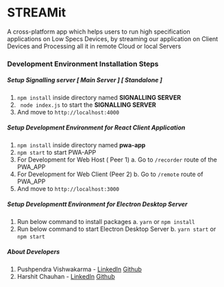 # STREAMit
A cross-platform app which helps users to run high specification applications on Low Specs Devices, by streaming our application on Client Devices and Processing all it in remote Cloud or local Servers

### Development Environment Installation Steps
##### Setup **Signalling server [ Main Server ] [ Standalone ]**
1. ``` npm install ``` inside directory named **SIGNALLING SERVER**
2. ``` node index.js``` to start the **SIGNALLING SERVER**
3. And move to ``` http://localhost:4000 ```

##### Setup Development Environment for **React Client Application** 
1. ``` npm install ``` inside directory named **pwa-app**
2. ``` npm start ``` to start PWA-APP
3. For Development for Web Host ( Peer 1)
    a. Go to ```/recorder``` route of the PWA_APP
4. For Development for Web Client (Peer 2)
    b. Go to ``` /remote ``` route of PWA_APP
5. And move to ``` http://localhost:3000 ```

##### Setup Developmentt Environment for **Electron Desktop Server**  
1. Run below command to install packages
    a. ``` yarn ``` or ``` npm install ```
2. Run below command to start Electron Desktop Server
    b. ``` yarn start ``` or ``` npm start ```

##### About Developers
1. Pushpendra Vishwakarma - [LinkedIn](https://www.linkedin.com/in/pushpendrahpx/) [Github](https://github.com/Pushpendrahpx/)
2. Harshit Chauhan - [LinkedIn](https://www.linkedin.com/in/harshit-chauhan-35a342197/) [Github](https://github.com/Harshit2929/)